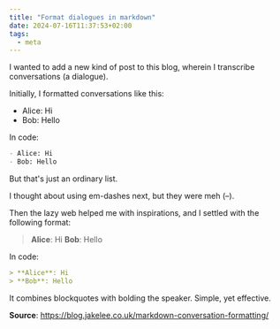 ```yaml
---
title: "Format dialogues in markdown"
date: 2024-07-16T11:37:53+02:00
tags:
  - meta
---
```


I wanted to add a new kind of post to this blog, wherein I transcribe
conversations (a dialogue).

Initially, I formatted conversations like this:

- Alice: Hi
- Bob: Hello

In code:

```markdown
- Alice: Hi
- Bob: Hello
```

But that's just an ordinary list.

I thought about using em-dashes next, but they were meh (–).

Then the lazy web helped me with inspirations, and I settled with the following
format:

> **Alice**: Hi
> **Bob**: Hello

In code:

```markdown
> **Alice**: Hi
> **Bob**: Hello
```

It combines blockquotes with bolding the speaker. Simple, yet effective.

**Source**: https://blog.jakelee.co.uk/markdown-conversation-formatting/
